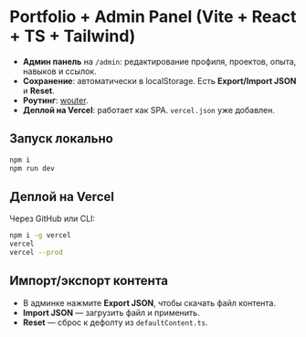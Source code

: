
# Portfolio + Admin Panel (Vite + React + TS + Tailwind)

- **Админ панель** на `/admin`: редактирование профиля, проектов, опыта, навыков и ссылок.
- **Сохранение**: автоматически в localStorage. Есть **Export/Import JSON** и **Reset**.
- **Роутинг**: [wouter](https://github.com/molefrog/wouter).
- **Деплой на Vercel**: работает как SPA. `vercel.json` уже добавлен.

## Запуск локально
```bash
npm i
npm run dev
```

## Деплой на Vercel
Через GitHub или CLI:
```bash
npm i -g vercel
vercel
vercel --prod
```

## Импорт/экспорт контента
- В админке нажмите **Export JSON**, чтобы скачать файл контента.
- **Import JSON** — загрузить файл и применить.
- **Reset** — сброс к дефолту из `defaultContent.ts`.
